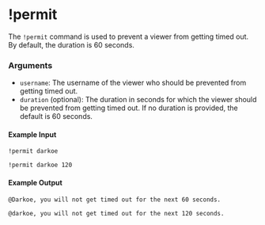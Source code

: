 # !permit

The `!permit` command is used to prevent a viewer from getting timed out. By default, the duration is 60 seconds.

### Arguments

- `username`: The username of the viewer who should be prevented from getting timed out.
- `duration` (optional): The duration in seconds for which the viewer should be prevented from getting timed out. If no duration is provided, the default is 60 seconds.

#### Example Input

```
!permit darkoe

!permit darkoe 120
```

#### Example Output

```
@Darkoe, you will not get timed out for the next 60 seconds.

@darkoe, you will not get timed out for the next 120 seconds. 
```
